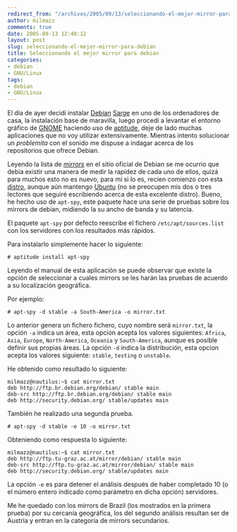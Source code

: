 ```yaml
---
redirect_from: "/archivos/2005/09/13/seleccionando-el-mejor-mirror-para-debian/"
author: milmazz
comments: true
date: 2005-09-13 12:48:12
layout: post
slug: seleccionando-el-mejor-mirror-para-debian
title: Seleccionando el mejor mirror para debian
categories:
- debian
- GNU/Linux
tags:
- debian
- GNU/Linux
---
```


El día de ayer decidí instalar [Debian](http://www.debian.org/)
[Sarge](http://www.debian.org/releases/sarge/) en uno de los ordenadores de
casa, la instalación base de maravilla, luego procedi a levantar el entorno
gráfico de [GNOME](http://www.gnome.org/) haciendo uso de
[aptitude](/article/2005/07/28/aptitude-%c2%bfaun-no-lo-usas/), deje de lado
muchas aplicaciones que no voy utilizar extensivamente. Mientras intento
solucionar un _problemita_ con el sonido me dispuse a indagar acerca de los
repositorios que ofrece Debian.

Leyendo la lista de _[mirrors](http://www.debian.org/mirror/list)_ en el sitio
oficial de Debian se me ocurrio que debia existir una manera de medir la rapidez
de cada uno de ellos, quizá para muchos  esto no es nuevo, para mí si lo es,
recien comienzo con esta
[distro](http://es.wikipedia.org/wiki/Distribuciones_de_Linux), aunque aún
mantengo [Ubuntu](http://ubuntulinux.org/) (no se preocupen mis dos o tres
lectores que seguiré escribiendo acerca de esta excelente distro). Bueno, he
hecho uso de `apt-spy`, este paquete hace una serie de pruebas sobre los mirrors
de debian, midiendo la su ancho de banda y su latencia.

El paquete `apt-spy` por defecto reescribe el fichero `/etc/apt/sources.list`
con los servidores con los resultados más rápidos.

Para instalarlo simplemente hacer lo siguiente:

    # aptitude install apt-spy

Leyendo el manual de esta aplicación se puede observar que existe la opción de
seleccionar a cuales mirrors se les harán las pruebas de
acuerdo a su localización geográfica.

Por ejemplo:

    # apt-spy -d stable -a South-America -o mirror.txt

Lo anterior genera un fichero fichero, cuyo nombre será `mirror.txt`, la opción
`-a` indica un área, esta opción acepta los valores siguientes: `Africa`,
`Asia`, `Europe`, `North-America`, `Oceania` y `South-America`, aunque es
posible definir sus propias áreas. La opción `-d` indica la distribución, esta
opcion acepta los valores siguiente: `stable`, `testing` o `unstable`.

He obtenido como resultado lo siguiente:

    milmazz@nautilus:~$ cat mirror.txt
    deb http://ftp.br.debian.org/debian/ stable main
    deb-src http://ftp.br.debian.org/debian/ stable main
    deb http://security.debian.org/ stable/updates main

También he realizado una segunda prueba.

    # apt-spy -d stable -e 10 -o mirror.txt

Obteniendo como respuesta lo siguiente:

    milmazz@nautilus:~$ cat mirror.txt
    deb http://ftp.tu-graz.ac.at/mirror/debian/ stable main
    deb-src http://ftp.tu-graz.ac.at/mirror/debian/ stable main
    deb http://security.debian.org/ stable/updates main

La opción `-e` es para detener el análisis después de haber completado 10 (o el
número entero indicado como parámetro en dicha opción) servidores.

Me he quedado con los mirrors de Brazil (los mostrados en la primera prueba) por
su cercanía geográfica, los del segundo análisis resultan ser de Austria y
entran en la categoría de mirrors secundarios.
